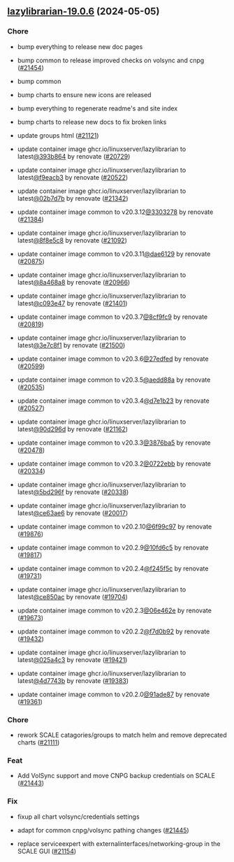 

## [lazylibrarian-19.0.6](https://github.com/truecharts/charts/compare/lazylibrarian-18.6.0...lazylibrarian-19.0.6) (2024-05-05)

### Chore



- bump everything to release new doc pages

- bump common to release improved checks on volsync and cnpg ([#21454](https://github.com/truecharts/charts/issues/21454))

- bump common

- bump charts to ensure new icons are released

- bump everything to regenerate readme's and site index

- bump charts to release new docs to fix broken links

- update groups html ([#21121](https://github.com/truecharts/charts/issues/21121))

- update container image ghcr.io/linuxserver/lazylibrarian to latest[@393b864](https://github.com/393b864) by renovate ([#20729](https://github.com/truecharts/charts/issues/20729))

- update container image ghcr.io/linuxserver/lazylibrarian to latest[@f9eacb3](https://github.com/f9eacb3) by renovate ([#20522](https://github.com/truecharts/charts/issues/20522))

- update container image ghcr.io/linuxserver/lazylibrarian to latest[@02b7d7b](https://github.com/02b7d7b) by renovate ([#21342](https://github.com/truecharts/charts/issues/21342))

- update container image common to v20.3.12[@3303278](https://github.com/3303278) by renovate ([#21384](https://github.com/truecharts/charts/issues/21384))

- update container image ghcr.io/linuxserver/lazylibrarian to latest[@8f8e5c8](https://github.com/8f8e5c8) by renovate ([#21092](https://github.com/truecharts/charts/issues/21092))

- update container image common to v20.3.11[@dae6129](https://github.com/dae6129) by renovate ([#20875](https://github.com/truecharts/charts/issues/20875))

- update container image ghcr.io/linuxserver/lazylibrarian to latest[@8a468a8](https://github.com/8a468a8) by renovate ([#20966](https://github.com/truecharts/charts/issues/20966))

- update container image ghcr.io/linuxserver/lazylibrarian to latest[@c093e47](https://github.com/c093e47) by renovate ([#21401](https://github.com/truecharts/charts/issues/21401))

- update container image common to v20.3.7[@8cf9fc9](https://github.com/8cf9fc9) by renovate ([#20819](https://github.com/truecharts/charts/issues/20819))

- update container image ghcr.io/linuxserver/lazylibrarian to latest[@3e7c8f1](https://github.com/3e7c8f1) by renovate ([#21500](https://github.com/truecharts/charts/issues/21500))

- update container image common to v20.3.6[@27edfed](https://github.com/27edfed) by renovate ([#20599](https://github.com/truecharts/charts/issues/20599))

- update container image common to v20.3.5[@aedd88a](https://github.com/aedd88a) by renovate ([#20535](https://github.com/truecharts/charts/issues/20535))

- update container image common to v20.3.4[@d7e1b23](https://github.com/d7e1b23) by renovate ([#20527](https://github.com/truecharts/charts/issues/20527))

- update container image ghcr.io/linuxserver/lazylibrarian to latest[@90d296d](https://github.com/90d296d) by renovate ([#21162](https://github.com/truecharts/charts/issues/21162))

- update container image common to v20.3.3[@3876ba5](https://github.com/3876ba5) by renovate ([#20478](https://github.com/truecharts/charts/issues/20478))

- update container image common to v20.3.2[@0722ebb](https://github.com/0722ebb) by renovate ([#20334](https://github.com/truecharts/charts/issues/20334))

- update container image ghcr.io/linuxserver/lazylibrarian to latest[@5bd296f](https://github.com/5bd296f) by renovate ([#20338](https://github.com/truecharts/charts/issues/20338))

- update container image ghcr.io/linuxserver/lazylibrarian to latest[@ce63ae6](https://github.com/ce63ae6) by renovate ([#20017](https://github.com/truecharts/charts/issues/20017))

- update container image common to v20.2.10[@6f99c97](https://github.com/6f99c97) by renovate ([#19876](https://github.com/truecharts/charts/issues/19876))

- update container image common to v20.2.9[@10fd6c5](https://github.com/10fd6c5) by renovate ([#19817](https://github.com/truecharts/charts/issues/19817))

- update container image common to v20.2.4[@f245f5c](https://github.com/f245f5c) by renovate ([#19731](https://github.com/truecharts/charts/issues/19731))

- update container image ghcr.io/linuxserver/lazylibrarian to latest[@ce850ac](https://github.com/ce850ac) by renovate ([#19704](https://github.com/truecharts/charts/issues/19704))

- update container image common to v20.2.3[@06e462e](https://github.com/06e462e) by renovate ([#19673](https://github.com/truecharts/charts/issues/19673))

- update container image common to v20.2.2[@f7d0b92](https://github.com/f7d0b92) by renovate ([#19432](https://github.com/truecharts/charts/issues/19432))

- update container image ghcr.io/linuxserver/lazylibrarian to latest[@025a4c3](https://github.com/025a4c3) by renovate ([#19421](https://github.com/truecharts/charts/issues/19421))

- update container image ghcr.io/linuxserver/lazylibrarian to latest[@4d7743b](https://github.com/4d7743b) by renovate ([#19383](https://github.com/truecharts/charts/issues/19383))

- update container image common to v20.2.0[@91ade87](https://github.com/91ade87) by renovate ([#19361](https://github.com/truecharts/charts/issues/19361))

### Chore



- rework SCALE catagories/groups to match helm and remove deprecated charts ([#21111](https://github.com/truecharts/charts/issues/21111))

### Feat



- Add VolSync support and move CNPG backup credentials on SCALE ([#21443](https://github.com/truecharts/charts/issues/21443))

### Fix



- fixup all chart volsync/credentials settings

- adapt for common cnpg/volsync pathing changes ([#21445](https://github.com/truecharts/charts/issues/21445))

- replace serviceexpert with externalinterfaces/networking-group in the SCALE GUI ([#21154](https://github.com/truecharts/charts/issues/21154))